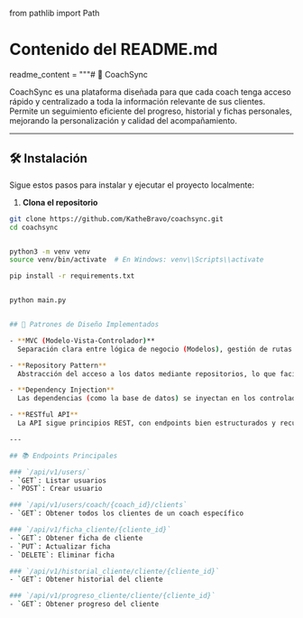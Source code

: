 from pathlib import Path

# Contenido del README.md
readme_content = """# 🚀 CoachSync

CoachSync es una plataforma diseñada para que cada coach tenga acceso rápido y centralizado a toda la información relevante de sus clientes. Permite un seguimiento eficiente del progreso, historial y fichas personales, mejorando la personalización y calidad del acompañamiento.

---

## 🛠️ Instalación

Sigue estos pasos para instalar y ejecutar el proyecto localmente:

1. **Clona el repositorio**

```bash
git clone https://github.com/KatheBravo/coachsync.git
cd coachsync


python3 -m venv venv
source venv/bin/activate  # En Windows: venv\\Scripts\\activate

pip install -r requirements.txt


python main.py


## 🧩 Patrones de Diseño Implementados

- **MVC (Modelo-Vista-Controlador)**  
  Separación clara entre lógica de negocio (Modelos), gestión de rutas y peticiones (Controladores), y presentación de datos (Vistas/Respuestas).

- **Repository Pattern**  
  Abstracción del acceso a los datos mediante repositorios, lo que facilita el mantenimiento y escalabilidad del sistema.

- **Dependency Injection**  
  Las dependencias (como la base de datos) se inyectan en los controladores para mejorar la modularidad y facilidad de pruebas.

- **RESTful API**  
  La API sigue principios REST, con endpoints bien estructurados y recursos claramente definidos.

---

## 📚 Endpoints Principales

### `/api/v1/users/`
- `GET`: Listar usuarios  
- `POST`: Crear usuario  

### `/api/v1/users/coach/{coach_id}/clients`
- `GET`: Obtener todos los clientes de un coach específico  

### `/api/v1/ficha_cliente/{cliente_id}`
- `GET`: Obtener ficha de cliente  
- `PUT`: Actualizar ficha  
- `DELETE`: Eliminar ficha  

### `/api/v1/historial_cliente/cliente/{cliente_id}`
- `GET`: Obtener historial del cliente  

### `/api/v1/progreso_cliente/cliente/{cliente_id}`
- `GET`: Obtener progreso del cliente  
